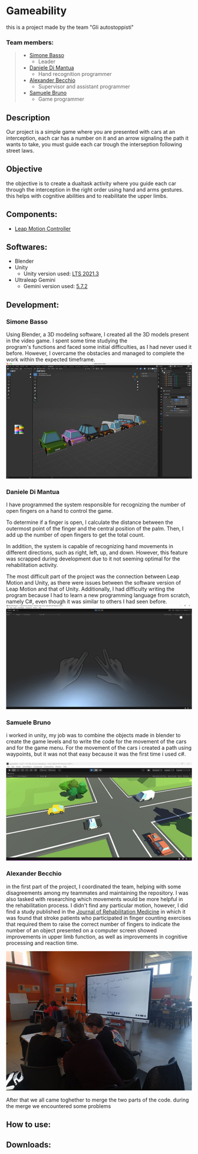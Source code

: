 # Gameability
this is a project made by the team "Gli autostoppisti"

### Team members:
> * [Simone Basso](https://github.com/clbsimone)
>    * Leader
> * [Daniele Di Mantua](https://github.com/1Danielozen1)
>    * Hand recognition programmer
> * [Alexander Becchio](https://github.com/SirAlexanderTheFourth)
>    * Supervisor and assistant programmer
> * [Samuele Bruno](https://github.com/SamueleBruno)
>    * Game programmer


## Description
Our project is a simple game where you are presented with cars at an interception, each car has a number on it and an arrow signaling the path it wants to take, you must guide each car trough the interseption following street laws.

## Objective
the objective is to create a dualtask activity where you guide each car through the interception in the right order using hand and arms gestures.
this helps with cognitive abilities and to reabilitate the upper limbs.


## Components:
* [Leap Motion Controller](https://www.ultraleap.com/product/leap-motion-controller/)

## Softwares:
* Blender
* Unity
  * Unity version used: [LTS 2021.3](https://download.unity3d.com/download_unity/6eacc8284459/Windows64EditorInstaller/UnitySetup64-2021.3.0f1.exe)
* Ultraleap Gemini
  * Gemini version used: [5.7.2](https://www2.leapmotion.com/downloads/gemini/v5.7.2)

## Development: 
### Simone Basso
 Using Blender, a 3D modeling software, I created all the 3D models present in the video game. I spent some time studying the   
 program's functions and faced some initial difficulties, as I had never used it before. However, I overcame the obstacles and 
 managed to complete the work within the expected timeframe.
 ![test](/screenshots/IMG-20230331-WA0012.jpg)

### Daniele Di Mantua

I have programmed the system responsible for recognizing the number of open fingers on a hand to control the game.

To determine if a finger is open, I calculate the distance between the outermost point of the finger and the central position of the palm. Then, I add up the number of open fingers to get the total count.

In addition, the system is capable of recognizing hand movements in different directions, such as right, left, up, and down. However, this feature was scrapped during development due to it not seeming optimal for the rehabilitation activity.

The most difficult part of the project was the connection between Leap Motion and Unity, as there were issues between the software version of Leap Motion and that of Unity. Additionally, I had difficulty writing the program because I had to learn a new programming language from scratch, namely C#, even though it was similar to others I had seen before.
![test](/screenshots/Immagine%20WhatsApp%202023-04-12%20ore%2011.07.32.jpg)

### Samuele Bruno

i worked in unity, my job was to combine the objects made in blender to create the game levels and to write the code for the movement of the cars and for the game menu. For the movement of the cars i created a path using waypoints, but it was not that easy because it was the first time i used c#.

 ![test](/screenshots/Immagine%20WhatsApp%202023-03-31%20ore%2013.21.50.jpg)
 
### Alexander Becchio

 in the first part of the project, I coordinated the team, helping with some disagreements among my teammates and maintaining the 
 repository. I was also tasked with researching which movements would be more helpful in the rehabilitation process.
 I didn't find any particular motion, however, I did find a study published in the [Journal of Rehabilitation Medicine](https://medicaljournalssweden.se/jrm) in which it was found that stroke patients who participated in finger counting exercises that required them to raise the correct number of fingers to indicate the number of an object presented on a computer screen showed improvements in upper limb function, as well as improvements in cognitive processing and reaction time.
 
 ![test](/screenshots/IMG-20230404-WA0004.jpg)
 
After that we all came toghether to merge the two parts of the code.
during the merge we encountered some problems

## How to use:


## Downloads:
